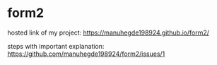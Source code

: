 # form2


hosted link of my project:
https://manuhegde198924.github.io/form2/


steps with important explanation:
https://github.com/manuhegde198924/form2/issues/1
